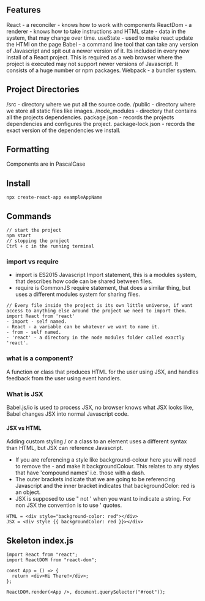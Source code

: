 
## Features
React - a reconciler - knows how to work with components
ReactDom - a renderer - knows how to take instructions and HTML
state - data in the system, that may change over time.
useState - used to make react update the HTMl on the page
Babel - a command line tool that can take any version of Javascript and spit out a newer version of it. Its included in every new install of a React project. This is required as a web browser where the project is executed may not support newer versions of Javascript. It consists of a huge number or npm packages.
Webpack - a bundler system. 

## Project Directories
/src - directory where we put all the source code.
/public - directory where we store all static files like images.
/node_modules - directory that contains all the projects dependencies.
package.json - records the projects dependencies and configures the project.
package-lock.json - records the exact version of the dependencies we install.

## Formatting
Components are in PascalCase

## Install
```
npx create-react-app exampleAppName
```
## Commands
```
// start the project
npm start
// stopping the project
Ctrl + c in the running terminal
```

### import vs require
- import is ES2015 Javascript Import statement, this is a modules system, that describes how code can be shared between files.
- require is CommonJS require statement, that does a similar thing, but uses a different modules system for sharing files.
```
// Every file inside the project is its own little universe, if want access to anything else around the project we need to import them.
import React from 'react'
- import - self named.
- React - a variable can be whatever we want to name it. 
- from - self named.
- 'react' - a directory in the node modules folder called exactly 'react'.
```

### what is a component?
A function or class that produces HTML for the user using JSX, and handles feedback from the user using event handlers.

### What is JSX
Babel.js/io is used to process JSX, no browser knows what JSX looks like, Babel changes JSX into normal Javascript code. 

#### JSX vs HTML
Adding custom styling / or a class to an element uses a different syntax than HTML, but JSX can reference Javascript. 

- If you are referencing a style like background-colour here you will need to remove the - and make it backgroundColour. This relates to any styles that have 'compound names' i.e. those with a dash.
- The outer brackets indicate that we are going to be referencing Javascript and the inner bracket indicates that backgroundColor: red is an object.
- JSX is supposed to use " not ' when you want to indicate a string. For non JSX the convention is to use ' quotes.

```
HTML = <div style="background-color: red"></div>
JSX = <div style {{ backgroundColor: red }}></div>
```

## Skeleton index.js

```
import React from "react";
import ReactDOM from "react-dom";

const App = () => {
  return <div>Hi There!</div>;
};

ReactDOM.render(<App />, document.querySelector("#root"));

```
